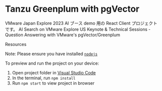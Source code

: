 # Tanzu Greenplum with pgVector

VMware Japan Explore 2023 AI ブース demo 用の React Client プロジェクトです。
AI Search on VMware Explore US Keynote & Technical Sessions - Question Answering with VMware's pgVector/Greenplum

Resources

Note: Please ensure you have installed <code><a href="https://nodejs.org/en/download/">nodejs</a></code>

To preview and run the project on your device:

1. Open project folder in <a href="https://code.visualstudio.com/download">Visual Studio Code</a>
2. In the terminal, run `npm install`
3. Run `npm start` to view project in browser
